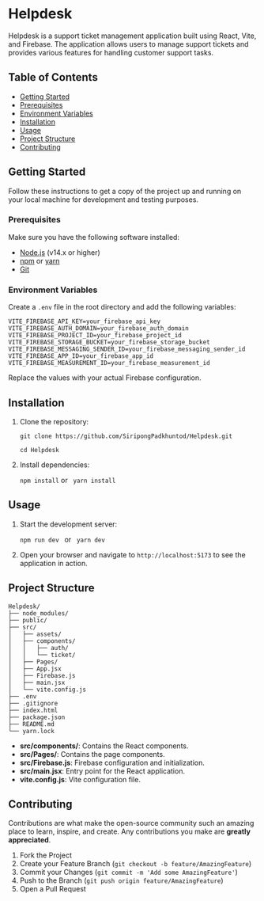 
# Helpdesk


Helpdesk is a support ticket management application built using React, Vite, and Firebase. The application allows users to manage support tickets and provides various features for handling customer support tasks.

## Table of Contents

- [Getting Started](#getting-started)
- [Prerequisites](#prerequisites)
- [Environment Variables](#environment-variables)
- [Installation](#installation)
- [Usage](#usage)
- [Project Structure](#project-structure)
- [Contributing](#contributing)

## Getting Started

Follow these instructions to get a copy of the project up and running on your local machine for development and testing purposes.

### Prerequisites

Make sure you have the following software installed:

- [Node.js](https://nodejs.org/en/download/) (v14.x or higher)
- [npm](https://www.npmjs.com/get-npm) or [yarn](https://yarnpkg.com/getting-started/install)
- [Git](https://git-scm.com/)

### Environment Variables

Create a `.env` file in the root directory and add the following variables:

```plaintext
VITE_FIREBASE_API_KEY=your_firebase_api_key
VITE_FIREBASE_AUTH_DOMAIN=your_firebase_auth_domain
VITE_FIREBASE_PROJECT_ID=your_firebase_project_id
VITE_FIREBASE_STORAGE_BUCKET=your_firebase_storage_bucket
VITE_FIREBASE_MESSAGING_SENDER_ID=your_firebase_messaging_sender_id
VITE_FIREBASE_APP_ID=your_firebase_app_id
VITE_FIREBASE_MEASUREMENT_ID=your_firebase_measurement_id 
```
Replace the values with your actual Firebase configuration.

## Installation

1.  Clone the repository:
  
    `git clone https://github.com/SiripongPadkhuntod/Helpdesk.git`
    
    `cd Helpdesk` 
    
3.  Install dependencies:
    
    `npm install` or
    ` yarn install`
    

## Usage

1.  Start the development server:
    
    ```npm run dev ``` or
	  ```  yarn dev ```
    
2.  Open your browser and navigate to `http://localhost:5173` to see the application in action.
    

## Project Structure
```
Helpdesk/
├── node_modules/
├── public/
├── src/
│   ├── assets/
│   ├── components/
│   │   ├── auth/
│   │   └── ticket/
│   ├── Pages/
│   ├── App.jsx
│   ├── Firebase.js
│   ├── main.jsx
│   └── vite.config.js
├── .env
├── .gitignore
├── index.html
├── package.json
├── README.md
└── yarn.lock 
```

-   **src/components/**: Contains the React components.
-   **src/Pages/**: Contains the page components.
-   **src/Firebase.js**: Firebase configuration and initialization.
-   **src/main.jsx**: Entry point for the React application.
-   **vite.config.js**: Vite configuration file.

## Contributing

Contributions are what make the open-source community such an amazing place to learn, inspire, and create. Any contributions you make are **greatly appreciated**.

1.  Fork the Project
2.  Create your Feature Branch (`git checkout -b feature/AmazingFeature`)
3.  Commit your Changes (`git commit -m 'Add some AmazingFeature'`)
4.  Push to the Branch (`git push origin feature/AmazingFeature`)
5.  Open a Pull Request

